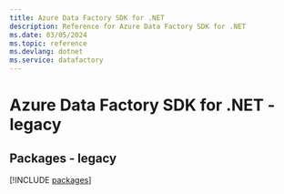 ```yaml
---
title: Azure Data Factory SDK for .NET
description: Reference for Azure Data Factory SDK for .NET
ms.date: 03/05/2024
ms.topic: reference
ms.devlang: dotnet
ms.service: datafactory
---
```

# Azure Data Factory SDK for .NET - legacy
## Packages - legacy
[!INCLUDE [packages](data-factory-index.md)]